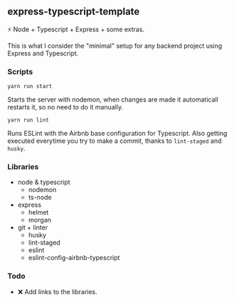 ## express-typescript-template

⚡️ Node + Typescript + Express + some extras.

This is what I consider the "minimal" setup for any backend project using Express and Typescript.


### Scripts

`yarn run start`

Starts the server with nodemon, when changes are made it automaticall restarts it, so no need to do it manually.

`yarn run lint`

Runs ESLint with the Airbnb base configuration for Typescript. Also getting executed everytime you try to make a commit, thanks to `lint-staged` and `husky`.


### Libraries

- node & typescript
  - nodemon
  - ts-node
- express
  - helmet
  - morgan
- git + linter
  - husky
  - lint-staged
  - eslint
  - eslint-config-airbnb-typescript

### Todo

- ❌ Add links to the libraries.